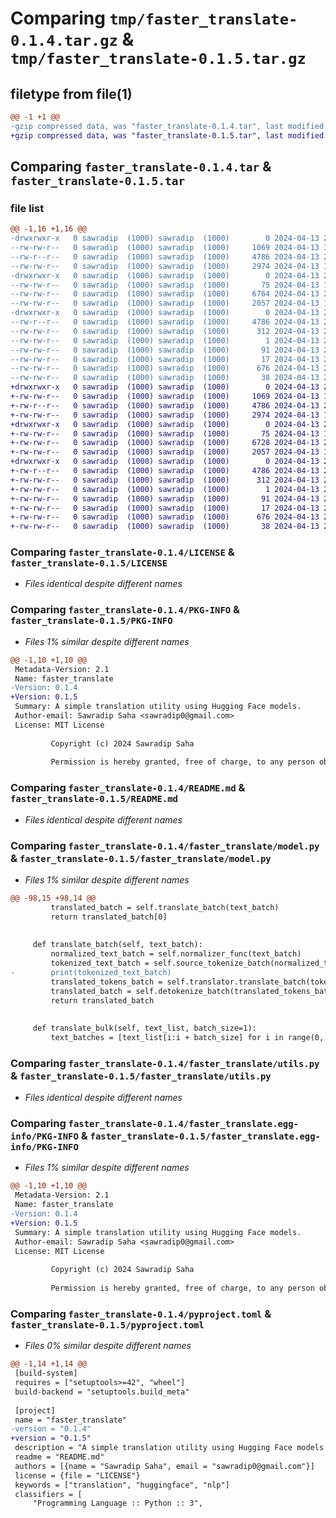 # Comparing `tmp/faster_translate-0.1.4.tar.gz` & `tmp/faster_translate-0.1.5.tar.gz`

## filetype from file(1)

```diff
@@ -1 +1 @@
-gzip compressed data, was "faster_translate-0.1.4.tar", last modified: Sat Apr 13 21:15:23 2024, max compression
+gzip compressed data, was "faster_translate-0.1.5.tar", last modified: Sat Apr 13 21:19:19 2024, max compression
```

## Comparing `faster_translate-0.1.4.tar` & `faster_translate-0.1.5.tar`

### file list

```diff
@@ -1,16 +1,16 @@
-drwxrwxr-x   0 sawradip  (1000) sawradip  (1000)        0 2024-04-13 21:15:23.000898 faster_translate-0.1.4/
--rw-rw-r--   0 sawradip  (1000) sawradip  (1000)     1069 2024-04-13 18:30:01.000000 faster_translate-0.1.4/LICENSE
--rw-r--r--   0 sawradip  (1000) sawradip  (1000)     4786 2024-04-13 21:15:23.000898 faster_translate-0.1.4/PKG-INFO
--rw-rw-r--   0 sawradip  (1000) sawradip  (1000)     2974 2024-04-13 18:30:01.000000 faster_translate-0.1.4/README.md
-drwxrwxr-x   0 sawradip  (1000) sawradip  (1000)        0 2024-04-13 21:15:23.000898 faster_translate-0.1.4/faster_translate/
--rw-rw-r--   0 sawradip  (1000) sawradip  (1000)       75 2024-04-13 18:35:30.000000 faster_translate-0.1.4/faster_translate/__init__.py
--rw-rw-r--   0 sawradip  (1000) sawradip  (1000)     6764 2024-04-13 20:26:22.000000 faster_translate-0.1.4/faster_translate/model.py
--rw-rw-r--   0 sawradip  (1000) sawradip  (1000)     2057 2024-04-13 18:35:30.000000 faster_translate-0.1.4/faster_translate/utils.py
-drwxrwxr-x   0 sawradip  (1000) sawradip  (1000)        0 2024-04-13 21:15:23.000898 faster_translate-0.1.4/faster_translate.egg-info/
--rw-r--r--   0 sawradip  (1000) sawradip  (1000)     4786 2024-04-13 21:15:22.000000 faster_translate-0.1.4/faster_translate.egg-info/PKG-INFO
--rw-rw-r--   0 sawradip  (1000) sawradip  (1000)      312 2024-04-13 21:15:22.000000 faster_translate-0.1.4/faster_translate.egg-info/SOURCES.txt
--rw-rw-r--   0 sawradip  (1000) sawradip  (1000)        1 2024-04-13 21:15:22.000000 faster_translate-0.1.4/faster_translate.egg-info/dependency_links.txt
--rw-rw-r--   0 sawradip  (1000) sawradip  (1000)       91 2024-04-13 21:15:22.000000 faster_translate-0.1.4/faster_translate.egg-info/requires.txt
--rw-rw-r--   0 sawradip  (1000) sawradip  (1000)       17 2024-04-13 21:15:22.000000 faster_translate-0.1.4/faster_translate.egg-info/top_level.txt
--rw-rw-r--   0 sawradip  (1000) sawradip  (1000)      676 2024-04-13 21:15:16.000000 faster_translate-0.1.4/pyproject.toml
--rw-rw-r--   0 sawradip  (1000) sawradip  (1000)       38 2024-04-13 21:15:23.000898 faster_translate-0.1.4/setup.cfg
+drwxrwxr-x   0 sawradip  (1000) sawradip  (1000)        0 2024-04-13 21:19:19.309220 faster_translate-0.1.5/
+-rw-rw-r--   0 sawradip  (1000) sawradip  (1000)     1069 2024-04-13 18:30:01.000000 faster_translate-0.1.5/LICENSE
+-rw-r--r--   0 sawradip  (1000) sawradip  (1000)     4786 2024-04-13 21:19:19.309220 faster_translate-0.1.5/PKG-INFO
+-rw-rw-r--   0 sawradip  (1000) sawradip  (1000)     2974 2024-04-13 18:30:01.000000 faster_translate-0.1.5/README.md
+drwxrwxr-x   0 sawradip  (1000) sawradip  (1000)        0 2024-04-13 21:19:19.309220 faster_translate-0.1.5/faster_translate/
+-rw-rw-r--   0 sawradip  (1000) sawradip  (1000)       75 2024-04-13 18:35:30.000000 faster_translate-0.1.5/faster_translate/__init__.py
+-rw-rw-r--   0 sawradip  (1000) sawradip  (1000)     6728 2024-04-13 21:18:13.000000 faster_translate-0.1.5/faster_translate/model.py
+-rw-rw-r--   0 sawradip  (1000) sawradip  (1000)     2057 2024-04-13 18:35:30.000000 faster_translate-0.1.5/faster_translate/utils.py
+drwxrwxr-x   0 sawradip  (1000) sawradip  (1000)        0 2024-04-13 21:19:19.309220 faster_translate-0.1.5/faster_translate.egg-info/
+-rw-r--r--   0 sawradip  (1000) sawradip  (1000)     4786 2024-04-13 21:19:19.000000 faster_translate-0.1.5/faster_translate.egg-info/PKG-INFO
+-rw-rw-r--   0 sawradip  (1000) sawradip  (1000)      312 2024-04-13 21:19:19.000000 faster_translate-0.1.5/faster_translate.egg-info/SOURCES.txt
+-rw-rw-r--   0 sawradip  (1000) sawradip  (1000)        1 2024-04-13 21:19:19.000000 faster_translate-0.1.5/faster_translate.egg-info/dependency_links.txt
+-rw-rw-r--   0 sawradip  (1000) sawradip  (1000)       91 2024-04-13 21:19:19.000000 faster_translate-0.1.5/faster_translate.egg-info/requires.txt
+-rw-rw-r--   0 sawradip  (1000) sawradip  (1000)       17 2024-04-13 21:19:19.000000 faster_translate-0.1.5/faster_translate.egg-info/top_level.txt
+-rw-rw-r--   0 sawradip  (1000) sawradip  (1000)      676 2024-04-13 21:19:08.000000 faster_translate-0.1.5/pyproject.toml
+-rw-rw-r--   0 sawradip  (1000) sawradip  (1000)       38 2024-04-13 21:19:19.309220 faster_translate-0.1.5/setup.cfg
```

### Comparing `faster_translate-0.1.4/LICENSE` & `faster_translate-0.1.5/LICENSE`

 * *Files identical despite different names*

### Comparing `faster_translate-0.1.4/PKG-INFO` & `faster_translate-0.1.5/PKG-INFO`

 * *Files 1% similar despite different names*

```diff
@@ -1,10 +1,10 @@
 Metadata-Version: 2.1
 Name: faster_translate
-Version: 0.1.4
+Version: 0.1.5
 Summary: A simple translation utility using Hugging Face models.
 Author-email: Sawradip Saha <sawradip0@gmail.com>
 License: MIT License
         
         Copyright (c) 2024 Sawradip Saha
         
         Permission is hereby granted, free of charge, to any person obtaining a copy
```

### Comparing `faster_translate-0.1.4/README.md` & `faster_translate-0.1.5/README.md`

 * *Files identical despite different names*

### Comparing `faster_translate-0.1.4/faster_translate/model.py` & `faster_translate-0.1.5/faster_translate/model.py`

 * *Files 1% similar despite different names*

```diff
@@ -98,15 +98,14 @@
         translated_batch = self.translate_batch(text_batch)
         return translated_batch[0]
 
 
     def translate_batch(self, text_batch):
         normalized_text_batch = self.normalizer_func(text_batch)
         tokenized_text_batch = self.source_tokenize_batch(normalized_text_batch)
-        print(tokenized_text_batch)
         translated_tokens_batch = self.translator.translate_batch(tokenized_text_batch)
         translated_batch = self.detokenize_batch(translated_tokens_batch)
         return translated_batch
     
     
     def translate_bulk(self, text_list, batch_size=1):
         text_batches = [text_list[i:i + batch_size] for i in range(0, len(text_list), batch_size)]
```

### Comparing `faster_translate-0.1.4/faster_translate/utils.py` & `faster_translate-0.1.5/faster_translate/utils.py`

 * *Files identical despite different names*

### Comparing `faster_translate-0.1.4/faster_translate.egg-info/PKG-INFO` & `faster_translate-0.1.5/faster_translate.egg-info/PKG-INFO`

 * *Files 1% similar despite different names*

```diff
@@ -1,10 +1,10 @@
 Metadata-Version: 2.1
 Name: faster_translate
-Version: 0.1.4
+Version: 0.1.5
 Summary: A simple translation utility using Hugging Face models.
 Author-email: Sawradip Saha <sawradip0@gmail.com>
 License: MIT License
         
         Copyright (c) 2024 Sawradip Saha
         
         Permission is hereby granted, free of charge, to any person obtaining a copy
```

### Comparing `faster_translate-0.1.4/pyproject.toml` & `faster_translate-0.1.5/pyproject.toml`

 * *Files 0% similar despite different names*

```diff
@@ -1,14 +1,14 @@
 [build-system]
 requires = ["setuptools>=42", "wheel"]
 build-backend = "setuptools.build_meta"
 
 [project]
 name = "faster_translate"
-version = "0.1.4"
+version = "0.1.5"
 description = "A simple translation utility using Hugging Face models."
 readme = "README.md"
 authors = [{name = "Sawradip Saha", email = "sawradip0@gmail.com"}]
 license = {file = "LICENSE"}
 keywords = ["translation", "huggingface", "nlp"]
 classifiers = [
     "Programming Language :: Python :: 3",
```


